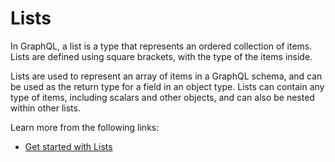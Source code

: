 # Lists

In GraphQL, a list is a type that represents an ordered collection of items. Lists are defined using square brackets, with the type of the items inside.

Lists are used to represent an array of items in a GraphQL schema, and can be used as the return type for a field in an object type. Lists can contain any type of items, including scalars and other objects, and can also be nested within other lists.

Learn more from the following links:

- [Get started with Lists](https://graphql.org/learn/schema/#lists-and-non-null)
